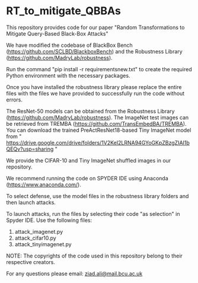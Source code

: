 # RT_to_mitigate_QBBAs
This repository provides code for our paper "Random Transformations to Mitigate Query-Based Black-Box Attacks"

We have modified the codebase of BlackBox Bench (https://github.com/SCLBD/BlackboxBench) and the Robustness Library (https://github.com/MadryLab/robustness).

Run the command "pip install -r requirementsnew.txt" to create the required Python environment with the necessary packages. 

Once you have installed the robustness library please replace the entire files with the files we have provided to successfully run the code without errors. 

The ResNet-50 models can be obtained from the Robustness Library (https://github.com/MadryLab/robustness). The ImageNet test images can be retrieved from TREMBA (https://github.com/TransEmbedBA/TREMBA). You can download the trained PreActResNet18-based Tiny ImageNet model from " https://drive.google.com/drive/folders/1V2KeI2LRNA94GYoGKpZBzgZIAI1bQEQv?usp=sharing "

We provide the CIFAR-10 and Tiny ImageNet shuffled images in our repository. 

We recommend running the code on SPYDER IDE using Anaconda (https://www.anaconda.com/). 

To select defense, use the model files in the robustness library folders and then launch attacks. 

To launch attacks, run the files by selecting their code "as selection" in Spyder IDE. Use the following files:

1. attack_imagenet.py
2. attack_cifar10.py
3. attack_tinyimagenet.py


NOTE: The copyrights of the code used in this repository belong to their respective creators.

For any questions please email: ziad.ali@mail.bcu.ac.uk
